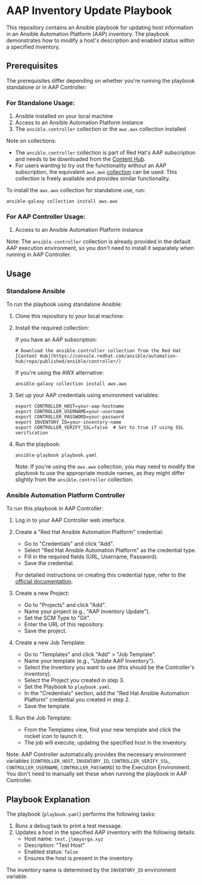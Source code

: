 # AAP Inventory Update Playbook

This repository contains an Ansible playbook for updating host information in an Ansible Automation Platform (AAP) inventory. The playbook demonstrates how to modify a host's description and enabled status within a specified inventory.

## Prerequisites

The prerequisites differ depending on whether you're running the playbook standalone or in AAP Controller:

### For Standalone Usage:
1. Ansible installed on your local machine
2. Access to an Ansible Automation Platform instance
3. The `ansible.controller` collection or the `awx.awx` collection installed

Note on collections:
- The `ansible.controller` collection is part of Red Hat's AAP subscription and needs to be downloaded from the [Content Hub](https://console.redhat.com/ansible/automation-hub/repo/published/ansible/controller/).
- For users wanting to try out the functionality without an AAP subscription, the equivalent `awx.awx` [collection](https://docs.ansible.com/ansible/latest/collections/awx/awx/index.html) can be used. This collection is freely available and provides similar functionality.

To install the `awx.awx` collection for standalone use, run:

```
ansible-galaxy collection install awx.awx
```

### For AAP Controller Usage:
1. Access to an Ansible Automation Platform instance

Note: The `ansible.controller` collection is already provided in the default AAP execution environment, so you don't need to install it separately when running in AAP Controller.

## Usage

### Standalone Ansible

To run the playbook using standalone Ansible:

1. Clone this repository to your local machine:

2. Install the required collection:
   
   If you have an AAP subscription:
   ```
   # Download the ansible.controller collection from the Red Hat [Content Hub](https://console.redhat.com/ansible/automation-hub/repo/published/ansible/controller/)
   ```

   If you're using the AWX alternative:
   ```
   ansible-galaxy collection install awx.awx
   ```

3. Set up your AAP credentials using environment variables:

   ```
   export CONTROLLER_HOST=your-aap-hostname
   export CONTROLLER_USERNAME=your-username
   export CONTROLLER_PASSWORD=your-password
   export INVENTORY_ID=your-inventory-name
   export CONTROLLER_VERIFY_SSL=false  # Set to true if using SSL verification
   ```

4. Run the playbook:

   ```
   ansible-playbook playbook.yaml
   ```

   Note: If you're using the `awx.awx` collection, you may need to modify the playbook to use the appropriate module names, as they might differ slightly from the `ansible.controller` collection.

### Ansible Automation Platform Controller

To run this playbook in AAP Controller:

1. Log in to your AAP Controller web interface.

2. Create a "Red Hat Ansible Automation Platform" credential:
   - Go to "Credentials" and click "Add".
   - Select "Red Hat Ansible Automation Platform" as the credential type.
   - Fill in the required fields (URL, Username, Password).
   - Save the credential.

   For detailed instructions on creating this credential type, refer to the [official documentation](https://docs.ansible.com/automation-controller/4.0.0/html/userguide/credentials.html#red-hat-ansible-automation-platform).

3. Create a new Project:
   - Go to "Projects" and click "Add".
   - Name your project (e.g., "AAP Inventory Update").
   - Set the SCM Type to "Git".
   - Enter the URL of this repository.
   - Save the project.

4. Create a new Job Template:
   - Go to "Templates" and click "Add" > "Job Template".
   - Name your template (e.g., "Update AAP Inventory").
   - Select the Inventory you want to use (this should be the Controller's inventory).
   - Select the Project you created in step 3.
   - Set the Playbook to `playbook.yaml`.
   - In the "Credentials" section, add the "Red Hat Ansible Automation Platform" credential you created in step 2.
   - Save the template.

5. Run the Job Template:
   - From the Templates view, find your new template and click the rocket icon to launch it.
   - The job will execute, updating the specified host in the inventory.

Note: AAP Controller automatically provides the necessary environment variables (`CONTROLLER_HOST`, `INVENTORY_ID`, `CONTROLLER_VERIFY_SSL`, `CONTROLLER_USERNAME`, `CONTROLLER_PASSWORD`) to the Execution Environment. You don't need to manually set these when running the playbook in AAP Controller.

## Playbook Explanation

The playbook (`playbook.yaml`) performs the following tasks:

1. Runs a debug task to print a test message.
2. Updates a host in the specified AAP inventory with the following details:
   - Host name: `test.jlmayorga.xyz`
   - Description: "Test Host"
   - Enabled status: `false`
   - Ensures the host is present in the inventory

The inventory name is determined by the `INVENTORY_ID` environment variable.